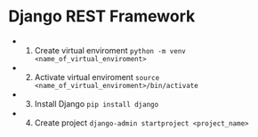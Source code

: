 # Django REST Framework

- 1. Create virtual enviroment
    `python -m venv <name_of_virtual_enviroment>`

- 2. Activate virtual enviroment
    `source <name_of_virtual_enviroment>/bin/activate`

- 3. Install Django
    `pip install django`

- 4. Create project
    `django-admin startproject <project_name>`


